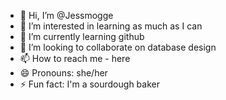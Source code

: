 - 👋 Hi, I’m @Jessmogge
- 👀 I’m interested in learning as much as I can
- 🌱 I’m currently learning github
- 💞️ I’m looking to collaborate on database design
- 📫 How to reach me - here
- 😄 Pronouns: she/her
- ⚡ Fun fact: I'm a sourdough baker

<!---
Jessmogge/Jessmogge is a ✨ special ✨ repository because its `README.md` (this file) appears on your GitHub profile.
You can click the Preview link to take a look at your changes.
--->
